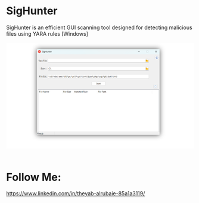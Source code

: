 # SigHunter
SigHunter is an efficient GUI scanning tool designed for detecting malicious files using YARA rules [Windows]
<br />
<br />
![SigHunter-1 2](https://github.com/tssarq/SigHunter/blob/main/SigHunter.png)
<br />
<br />
# Follow Me:
https://www.linkedin.com/in/theyab-alrubaie-85a1a3119/
